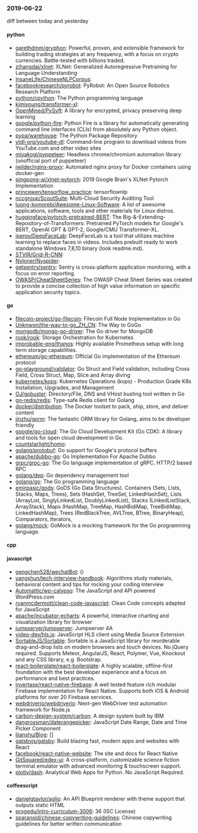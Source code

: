 ### 2019-06-22
diff between today and yesterday

#### python
* [garethdmm/gryphon](https://github.com/garethdmm/gryphon): Powerful, proven, and extensible framework for building trading strategies at any frequency, with a focus on crypto currencies. Battle-tested with billions traded.
* [zihangdai/xlnet](https://github.com/zihangdai/xlnet): XLNet: Generalized Autoregressive Pretraining for Language Understanding
* [InsaneLife/ChineseNLPCorpus](https://github.com/InsaneLife/ChineseNLPCorpus): 
* [facebookresearch/pyrobot](https://github.com/facebookresearch/pyrobot): PyRobot: An Open Source Robotics Research Platform
* [python/cpython](https://github.com/python/cpython): The Python programming language
* [kimiyoung/transformer-xl](https://github.com/kimiyoung/transformer-xl): 
* [OpenMined/PySyft](https://github.com/OpenMined/PySyft): A library for encrypted, privacy preserving deep learning
* [google/python-fire](https://github.com/google/python-fire): Python Fire is a library for automatically generating command line interfaces (CLIs) from absolutely any Python object.
* [pypa/warehouse](https://github.com/pypa/warehouse): The Python Package Repository
* [ytdl-org/youtube-dl](https://github.com/ytdl-org/youtube-dl): Command-line program to download videos from YouTube.com and other video sites
* [miyakogi/pyppeteer](https://github.com/miyakogi/pyppeteer): Headless chrome/chromium automation library (unofficial port of puppeteer)
* [jwilder/nginx-proxy](https://github.com/jwilder/nginx-proxy): Automated nginx proxy for Docker containers using docker-gen
* [pingpong-ai/xlnet-pytorch](https://github.com/pingpong-ai/xlnet-pytorch): 2019 Google Brain's XLNet Pytorch Implementation
* [princewen/tensorflow_practice](https://github.com/princewen/tensorflow_practice): tensorflownlp
* [nccgroup/ScoutSuite](https://github.com/nccgroup/ScoutSuite): Multi-Cloud Security Auditing Tool
* [luong-komorebi/Awesome-Linux-Software](https://github.com/luong-komorebi/Awesome-Linux-Software): A list of awesome applications, software, tools and other materials for Linux distros.
* [huggingface/pytorch-pretrained-BERT](https://github.com/huggingface/pytorch-pretrained-BERT): The Big-&-Extending-Repository-of-Transformers: Pretrained PyTorch models for Google's BERT, OpenAI GPT & GPT-2, Google/CMU Transformer-XL.
* [iperov/DeepFaceLab](https://github.com/iperov/DeepFaceLab): DeepFaceLab is a tool that utilizes machine learning to replace faces in videos. Includes prebuilt ready to work standalone Windows 7,8,10 binary (look readme.md).
* [STVIR/Grid-R-CNN](https://github.com/STVIR/Grid-R-CNN): 
* [Nyloner/Nyspider](https://github.com/Nyloner/Nyspider): 
* [getsentry/sentry](https://github.com/getsentry/sentry): Sentry is cross-platform application monitoring, with a focus on error reporting.
* [OWASP/CheatSheetSeries](https://github.com/OWASP/CheatSheetSeries): The OWASP Cheat Sheet Series was created to provide a concise collection of high value information on specific application security topics.

#### go
* [filecoin-project/go-filecoin](https://github.com/filecoin-project/go-filecoin): Filecoin Full Node Implementation in Go
* [Unknwon/the-way-to-go_ZH_CN](https://github.com/Unknwon/the-way-to-go_ZH_CN): The Way to GoGo 
* [mongodb/mongo-go-driver](https://github.com/mongodb/mongo-go-driver): The Go driver for MongoDB
* [rook/rook](https://github.com/rook/rook): Storage Orchestration for Kubernetes
* [improbable-eng/thanos](https://github.com/improbable-eng/thanos): Highly available Prometheus setup with long term storage capabilities.
* [ethereum/go-ethereum](https://github.com/ethereum/go-ethereum): Official Go implementation of the Ethereum protocol
* [go-playground/validator](https://github.com/go-playground/validator): Go Struct and Field validation, including Cross Field, Cross Struct, Map, Slice and Array diving
* [kubernetes/kops](https://github.com/kubernetes/kops): Kubernetes Operations (kops) - Production Grade K8s Installation, Upgrades, and Management
* [OJ/gobuster](https://github.com/OJ/gobuster): Directory/File, DNS and VHost busting tool written in Go
* [go-redis/redis](https://github.com/go-redis/redis): Type-safe Redis client for Golang
* [docker/distribution](https://github.com/docker/distribution): The Docker toolset to pack, ship, store, and deliver content
* [jinzhu/gorm](https://github.com/jinzhu/gorm): The fantastic ORM library for Golang, aims to be developer friendly
* [google/go-cloud](https://github.com/google/go-cloud): The Go Cloud Development Kit (Go CDK): A library and tools for open cloud development in Go.
* [countstarlight/homo](https://github.com/countstarlight/homo): 
* [golang/protobuf](https://github.com/golang/protobuf): Go support for Google's protocol buffers
* [apache/dubbo-go](https://github.com/apache/dubbo-go): Go Implementation For Apache Dubbo
* [grpc/grpc-go](https://github.com/grpc/grpc-go): The Go language implementation of gRPC. HTTP/2 based RPC
* [golang/dep](https://github.com/golang/dep): Go dependency management tool
* [golang/go](https://github.com/golang/go): The Go programming language
* [emirpasic/gods](https://github.com/emirpasic/gods): GoDS (Go Data Structures). Containers (Sets, Lists, Stacks, Maps, Trees), Sets (HashSet, TreeSet, LinkedHashSet), Lists (ArrayList, SinglyLinkedList, DoublyLinkedList), Stacks (LinkedListStack, ArrayStack), Maps (HashMap, TreeMap, HashBidiMap, TreeBidiMap, LinkedHashMap), Trees (RedBlackTree, AVLTree, BTree, BinaryHeap), Comparators, Iterators, 
* [golang/mock](https://github.com/golang/mock): GoMock is a mocking framework for the Go programming language.

#### cpp

#### javascript
* [gengchen528/wechatBot](https://github.com/gengchen528/wechatBot): ()
* [yangshun/tech-interview-handbook](https://github.com/yangshun/tech-interview-handbook):  Algorithms study materials, behavioral content and tips for rocking your coding interview
* [Automattic/wp-calypso](https://github.com/Automattic/wp-calypso): The JavaScript and API powered WordPress.com
* [ryanmcdermott/clean-code-javascript](https://github.com/ryanmcdermott/clean-code-javascript):  Clean Code concepts adapted for JavaScript
* [apache/incubator-echarts](https://github.com/apache/incubator-echarts): A powerful, interactive charting and visualization library for browser
* [jumpserver/jumpserver](https://github.com/jumpserver/jumpserver): Jumpserver 4A 
* [video-dev/hls.js](https://github.com/video-dev/hls.js): JavaScript HLS client using Media Source Extension
* [SortableJS/Sortable](https://github.com/SortableJS/Sortable): Sortable  is a JavaScript library for reorderable drag-and-drop lists on modern browsers and touch devices. No jQuery required. Supports Meteor, AngularJS, React, Polymer, Vue, Knockout and any CSS library, e.g. Bootstrap.
* [react-boilerplate/react-boilerplate](https://github.com/react-boilerplate/react-boilerplate):  A highly scalable, offline-first foundation with the best developer experience and a focus on performance and best practices.
* [invertase/react-native-firebase](https://github.com/invertase/react-native-firebase):  A well tested feature rich modular Firebase implementation for React Native. Supports both iOS & Android platforms for over 20 Firebase services.
* [webdriverio/webdriverio](https://github.com/webdriverio/webdriverio): Next-gen WebDriver test automation framework for Node.js
* [carbon-design-system/carbon](https://github.com/carbon-design-system/carbon): A design system built by IBM
* [dangrossman/daterangepicker](https://github.com/dangrossman/daterangepicker): JavaScript Date Range, Date and Time Picker Component
* [ljianshu/Blog](https://github.com/ljianshu/Blog): []
* [gatsbyjs/gatsby](https://github.com/gatsbyjs/gatsby): Build blazing fast, modern apps and websites with React
* [facebook/react-native-website](https://github.com/facebook/react-native-website): The site and docs for React Native
* [GitSquared/edex-ui](https://github.com/GitSquared/edex-ui): A cross-platform, customizable science fiction terminal emulator with advanced monitoring & touchscreen support.
* [plotly/dash](https://github.com/plotly/dash): Analytical Web Apps for Python. No JavaScript Required.

#### coffeescript
* [danielgtaylor/aglio](https://github.com/danielgtaylor/aglio): An API Blueprint renderer with theme support that outputs static HTML
* [progedu/intro-curriculum-3006](https://github.com/progedu/intro-curriculum-3006): 36 (ISC License)
* [sparanoid/chinese-copywriting-guidelines](https://github.com/sparanoid/chinese-copywriting-guidelines): Chinese copywriting guidelines for better written communication

